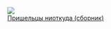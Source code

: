 ![](/books/sf/Жозеф%20Анри%20Рони-старший/Пришельцы%20ниоткуда%20(сборник).jpg)  
[Пришельцы ниоткуда (сборник)](/books/sf/Жозеф%20Анри%20Рони-старший/Пришельцы%20ниоткуда%20(сборник))